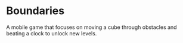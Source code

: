 # Boundaries
A mobile game that focuses on moving a cube through obstacles and beating a clock to unlock new levels.
